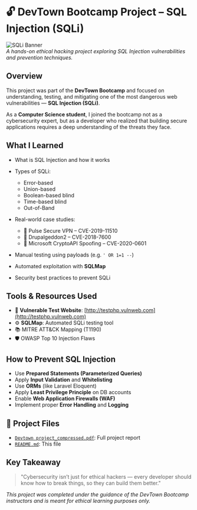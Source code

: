 # 🔓 DevTown Bootcamp Project – SQL Injection (SQLi)

![SQLi Banner](https://img.shields.io/badge/Project-SQL%20Injection-red?style=flat-square)  
_A hands-on ethical hacking project exploring SQL Injection vulnerabilities and prevention techniques._

## Overview

This project was part of the **DevTown Bootcamp** and focused on understanding, testing, and mitigating one of the most dangerous web vulnerabilities — **SQL Injection (SQLi)**.

As a **Computer Science student**, I joined the bootcamp not as a cybersecurity expert, but as a developer who realized that building secure applications requires a deep understanding of the threats they face.

##  What I Learned

- What is SQL Injection and how it works
- Types of SQLi:  
  - Error-based  
  - Union-based  
  - Boolean-based blind  
  - Time-based blind  
  - Out-of-Band

- Real-world case studies:  
  - 📌 Pulse Secure VPN – CVE-2019-11510  
  - 📌 Drupalgeddon2 – CVE-2018-7600  
  - 📌 Microsoft CryptoAPI Spoofing – CVE-2020-0601  

- Manual testing using payloads (e.g. `' OR 1=1 --`)
- Automated exploitation with **SQLMap**
- Security best practices to prevent SQLi

##  Tools & Resources Used

- 🔗 **Vulnerable Test Website**: [http://testphp.vulnweb.com](http://testphp.vulnweb.com)
- ⚙️ **SQLMap**: Automated SQLi testing tool  
- 📚 MITRE ATT&CK Mapping (T1190)  
- 🛡 OWASP Top 10 Injection Flaws

##  How to Prevent SQL Injection

- Use **Prepared Statements (Parameterized Queries)**
- Apply **Input Validation** and **Whitelisting**
- Use **ORMs** (like Laravel Eloquent)
- Apply **Least Privilege Principle** on DB accounts
- Enable **Web Application Firewalls (WAF)**
- Implement proper **Error Handling** and **Logging**

## 📁 Project Files

- [`Devtown project_compressed.pdf`](./Devtown%20project_compressed.pdf): Full project report
- [`README.md`](./README.md): This file

##  Key Takeaway

> "Cybersecurity isn’t just for ethical hackers — every developer should know how to break things, so they can build them better."

_This project was completed under the guidance of the DevTown Bootcamp instructors and is meant for ethical learning purposes only._

